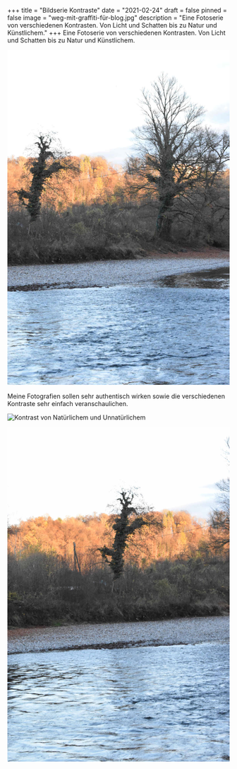+++
title = "Bildserie Kontraste"
date = "2021-02-24"
draft = false
pinned = false
image = "weg-mit-graffiti-für-blog.jpg"
description = "Eine Fotoserie von verschiedenen Kontrasten. Von Licht und Schatten bis zu Natur und Künstlichem."
+++
Eine Fotoserie von verschiedenen Kontrasten. Von Licht und Schatten bis zu Natur und Künstlichem.

![](natur-licht-und-schatten.jpg "Licht-Schatten Kontrast")

Meine Fotografien sollen sehr authentisch wirken sowie die verschiedenen Kontraste sehr einfach veranschaulichen.

![](weg-mit-graffiti-für-blog.jpg "Kontrast von Natürlichem und Unnatürlichem")

![](baum-mit-aare-und-schatten.jpg "Abendstimmung mit Licht und Schatten")